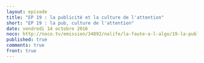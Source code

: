 ```yaml
---
layout: episode
title: "EP 19 : la publicité et la culture de l'attention"
short: "EP 19 : la pub, culture de l'attention"
date: vendredi 14 octobre 2016
noco: http://noco.tv/emission/34892/nolife/la-faute-a-l-algo/19-la-publicite-et-la-culture-de-l-attention
published: true
comments: true
front: true
---
```


